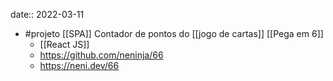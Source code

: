 date:: 2022-03-11

- #projeto [[SPA]]  Contador de pontos do [[jogo de cartas]] [[Pega em 6]]
	- [[React JS]]
	- https://github.com/neninja/66
	- https://neni.dev/66